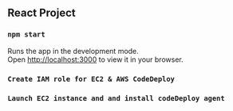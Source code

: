 ## React Project

### `npm start`

Runs the app in the development mode.\
Open [http://localhost:3000](http://localhost:3000) to view it in your browser.

### `Create IAM role for EC2 & AWS CodeDeploy`
### `Launch EC2 instance and and install codeDeploy agent`
